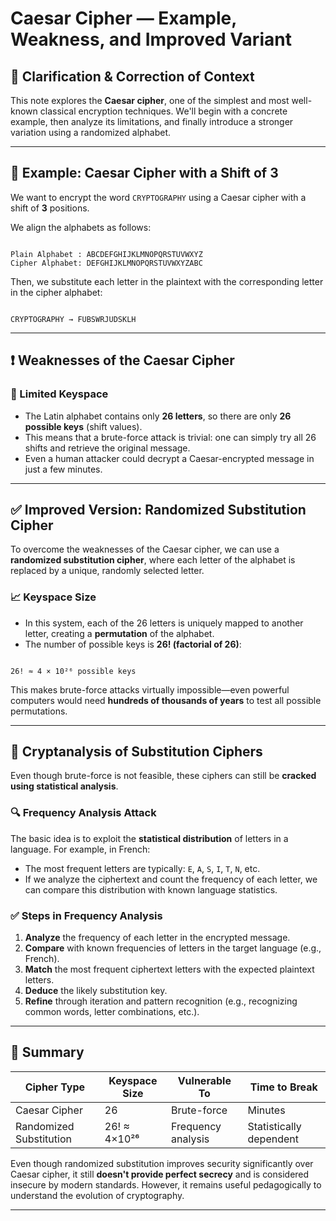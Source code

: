 
# Caesar Cipher — Example, Weakness, and Improved Variant

## 🔧 Clarification & Correction of Context
This note explores the **Caesar cipher**, one of the simplest and most well-known classical encryption techniques. We'll begin with a concrete example, then analyze its limitations, and finally introduce a stronger variation using a randomized alphabet.

---

## 📌 Example: Caesar Cipher with a Shift of 3

We want to encrypt the word `CRYPTOGRAPHY` using a Caesar cipher with a shift of **3** positions.

We align the alphabets as follows:

```

Plain Alphabet : ABCDEFGHIJKLMNOPQRSTUVWXYZ  
Cipher Alphabet: DEFGHIJKLMNOPQRSTUVWXYZABC

```

Then, we substitute each letter in the plaintext with the corresponding letter in the cipher alphabet:

```

CRYPTOGRAPHY → FUBSWRJUDSKLH

```

---

## ❗ Weaknesses of the Caesar Cipher

### 🔑 Limited Keyspace
- The Latin alphabet contains only **26 letters**, so there are only **26 possible keys** (shift values).
- This means that a brute-force attack is trivial: one can simply try all 26 shifts and retrieve the original message.
- Even a human attacker could decrypt a Caesar-encrypted message in just a few minutes.

---

## ✅ Improved Version: Randomized Substitution Cipher

To overcome the weaknesses of the Caesar cipher, we can use a **randomized substitution cipher**, where each letter of the alphabet is replaced by a unique, randomly selected letter.

### 📈 Keyspace Size
- In this system, each of the 26 letters is uniquely mapped to another letter, creating a **permutation** of the alphabet.
- The number of possible keys is **26! (factorial of 26)**:

```

26! ≈ 4 × 10²⁶ possible keys

```

This makes brute-force attacks virtually impossible—even powerful computers would need **hundreds of thousands of years** to test all possible permutations.

---

## 🧠 Cryptanalysis of Substitution Ciphers

Even though brute-force is not feasible, these ciphers can still be **cracked using statistical analysis**.

### 🔍 Frequency Analysis Attack

The basic idea is to exploit the **statistical distribution** of letters in a language. For example, in French:

- The most frequent letters are typically: `E`, `A`, `S`, `I`, `T`, `N`, etc.
- If we analyze the ciphertext and count the frequency of each letter, we can compare this distribution with known language statistics.

### ✅ Steps in Frequency Analysis

1. **Analyze** the frequency of each letter in the encrypted message.
2. **Compare** with known frequencies of letters in the target language (e.g., French).
3. **Match** the most frequent ciphertext letters with the expected plaintext letters.
4. **Deduce** the likely substitution key.
5. **Refine** through iteration and pattern recognition (e.g., recognizing common words, letter combinations, etc.).

---

## 📘 Summary

| Cipher Type            | Keyspace Size | Vulnerable To       | Time to Break             |
|------------------------|---------------|----------------------|----------------------------|
| Caesar Cipher          | 26            | Brute-force          | Minutes                   |
| Randomized Substitution| 26! ≈ 4×10²⁶   | Frequency analysis   | Statistically dependent   |

Even though randomized substitution improves security significantly over Caesar cipher, it still **doesn't provide perfect secrecy** and is considered insecure by modern standards. However, it remains useful pedagogically to understand the evolution of cryptography.

---
